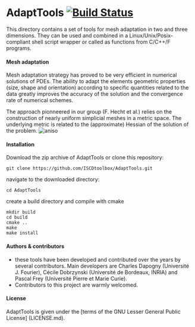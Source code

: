 # AdaptTools [![Build Status](https://travis-ci.org/ISCDtoolbox/AdaptTools.svg?branch=master)](https://travis-ci.org/ISCDtoolbox/AdaptTools)

This directory contains a set of tools for mesh adaptation in two and three dimensions. They can be used and combined in a Linux/Unix/Posix-compliant shell script wrapper or called as functions from C/C++/F programs.

#### Mesh adaptation
Mesh adaptation strategy has proved to be very efficient in numerical solutions of PDEs. The ability to adapt the elements geometric properties (size, shape and orientation) according to specific quantities related to the data greatly improves the accuracy of the solution and the convergence rate of numerical schemes.

The approach pionneered in our group (F. Hecht et al.) relies on the construction of nearly uniform simplicial meshes in a metric space. The underlying metric is related to the (approximate) Hessian of the solution of the problem.
![aniso](https://cloud.githubusercontent.com/assets/11386916/13727601/ecdd2862-e8f8-11e5-97ed-1e436c98a851.png)

#### Installation
Download the zip archive of AdaptTools or clone this repository:

   ` git clone https://github.com/ISCDtoolbox/AdaptTools.git `

navigate to the downloaded directory: 

   ` cd AdaptTools `

create a build directory and compile with cmake

   ```
   mkdir build
   cd build
   cmake ..
   make
   make install
   ```

#### Authors & contributors
* these tools have been developed and contributed over the years by several contributors. Main developers are Charles Dapogny (Université J. Fourier), Cécile Dobrzynski (Université de Bordeaux, INRIA) and Pascal Frey (Université Pierre et Marie Curie).
* Contributors to this project are warmly welcomed. 

#### License
AdaptTools is given under the [terms of the GNU Lesser General Public License] (LICENSE.md).

